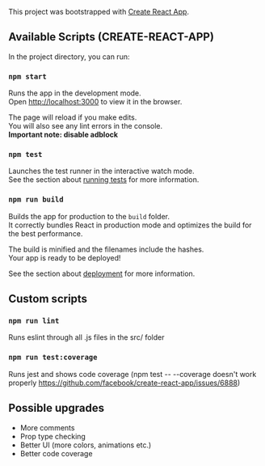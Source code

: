 This project was bootstrapped with [Create React App](https://github.com/facebook/create-react-app).

## Available Scripts (CREATE-REACT-APP)

In the project directory, you can run:

### `npm start`

Runs the app in the development mode.<br>
Open [http://localhost:3000](http://localhost:3000) to view it in the browser.

The page will reload if you make edits.<br>
You will also see any lint errors in the console.<br>
<strong>Important note: disable adblock</strong>

### `npm test`

Launches the test runner in the interactive watch mode.<br>
See the section about [running tests](https://facebook.github.io/create-react-app/docs/running-tests) for more information.

### `npm run build`

Builds the app for production to the `build` folder.<br>
It correctly bundles React in production mode and optimizes the build for the best performance.

The build is minified and the filenames include the hashes.<br>
Your app is ready to be deployed!

See the section about [deployment](https://facebook.github.io/create-react-app/docs/deployment) for more information.

## Custom scripts

### `npm run lint`

Runs eslint through all .js files in the src/ folder

### `npm run test:coverage`

Runs jest and shows code coverage (npm test -- --coverage doesn't work properly https://github.com/facebook/create-react-app/issues/6888)

## Possible upgrades

- More comments
- Prop type checking
- Better UI (more colors, animations etc.)
- Better code coverage
